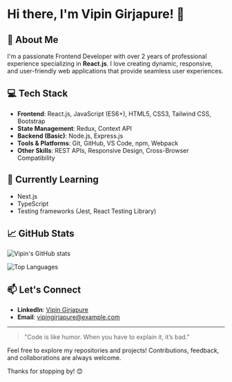 # Hi there, I'm Vipin Girjapure! 👋

## 🚀 About Me
I'm a passionate Frontend Developer with over 2 years of professional experience specializing in **React.js**. I love creating dynamic, responsive, and user-friendly web applications that provide seamless user experiences.

## 💻 Tech Stack
- **Frontend**: React.js, JavaScript (ES6+), HTML5, CSS3, Tailwind CSS, Bootstrap
- **State Management**: Redux, Context API
- **Backend (Basic)**: Node.js, Express.js
- **Tools & Platforms**: Git, GitHub, VS Code, npm, Webpack
- **Other Skills**: REST APIs, Responsive Design, Cross-Browser Compatibility

## 🌱 Currently Learning
- Next.js
- TypeScript
- Testing frameworks (Jest, React Testing Library)

## 📈 GitHub Stats
![Vipin's GitHub stats](https://github-readme-stats.vercel.app/api?username=vipingirjapure&show_icons=true&theme=radical)

![Top Languages](https://github-readme-stats.vercel.app/api/top-langs/?username=vipingirjapure&layout=compact&theme=radical)

## 📫 Let's Connect
- **LinkedIn**: [Vipin Girjapure](https://www.linkedin.com/in/vipingirjapure/)
- **Email**: vipingirjapure@example.com

---

> "Code is like humor. When you have to explain it, it’s bad." 

Feel free to explore my repositories and projects! Contributions, feedback, and collaborations are always welcome. 

Thanks for stopping by! 😊

